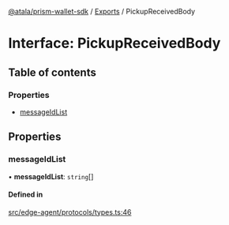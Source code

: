 [@atala/prism-wallet-sdk](../README.md) / [Exports](../modules.md) / PickupReceivedBody

# Interface: PickupReceivedBody

## Table of contents

### Properties

- [messageIdList](PickupReceivedBody.md#messageidlist)

## Properties

### messageIdList

• **messageIdList**: `string`[]

#### Defined in

[src/edge-agent/protocols/types.ts:46](https://github.com/input-output-hk/atala-prism-wallet-sdk-ts/blob/a3fc2aa/src/edge-agent/protocols/types.ts#L46)
